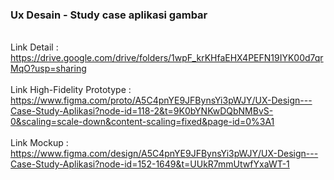 ### Ux Desain - Study case aplikasi gambar

<br> Link Detail : https://drive.google.com/drive/folders/1wpF_krKHfaEHX4PEFN19IYK00d7qrMqO?usp=sharing </br>
<br> Link High-Fidelity Prototype : https://www.figma.com/proto/A5C4pnYE9JFBynsYi3pWJY/UX-Design---Case-Study-Aplikasi?node-id=118-2&t=9K0bYNKwDQbNMBvS-0&scaling=scale-down&content-scaling=fixed&page-id=0%3A1 </br>
<br> Link Mockup : https://www.figma.com/design/A5C4pnYE9JFBynsYi3pWJY/UX-Design---Case-Study-Aplikasi?node-id=152-1649&t=UUkR7mmUtwfYxaWT-1 </br>

